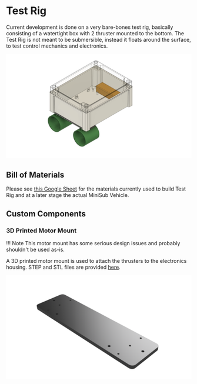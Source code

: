 # Test Rig

Current development is done on a very bare-bones test rig, basically consisting of a watertight box with 2 thruster mounted to the bottom. The Test Rig is not meant to be submersible, instead it floats around the surface, to test control mechanics and electronics.

![MiniSub TestRig](../assets/images/TestRig_MicroSub01_v5.png)

## Bill of Materials

Please see [this Google Sheet](https://docs.google.com/spreadsheets/d/1FYi1ho1pSlrZq92Os0Z4knA6lPX_ejX5wQUlka7eo4U/edit?usp=sharing) for the materials currently used to build Test Rig and at a later stage the actual MiniSub Vehicle.

## Custom Components

### 3D Printed Motor Mount

!!! Note
    This motor mount has some serious design issues and probably shouldn't be used as-is.

A 3D printed motor mount is used to attach the thrusters to the electronics housing. STEP and STL files are provided [here](https://github.com/JeffreyDD/minisub/tree/main/design/TestRig).

![TestRig motor mount](../assets/images/MiniSub_TestRig_MotorMount.png)